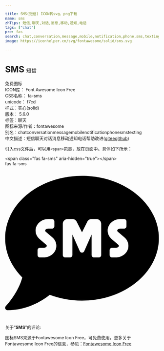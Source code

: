 ```yaml
---

title: SMS(短信) ICON转svg、png下载
name: sms
zhTips: 短信,聊天,对话,消息,移动,通知,电话
tags: ["chat"]
pre: fas
search: chat,conversation,message,mobile,notification,phone,sms,texting
image: https://iconhelper.cn/svg/fontawesome/solid/sms.svg

---
```


# SMS  <small style="font-size: 60%;font-weight: 100">短信</small>


<div class="detail-page">
<p>
<span><span class="badge-success badge">免费图标</span> </span>
<br/>
<span>
ICON库：
<span class="badge-secondary badge">Font Awesome Icon Free</span> 
</span>
<br/>
<span>
CSS名称：
<span class="badge-secondary badge">fa-sms</span> 
</span>
<br/>
<span>
unicode：
<span class="badge-secondary badge">f7cd</span> 
<copy-btn content='f7cd' btn-title=""></copy-btn>
<copy-btn :content='String.fromCodePoint(parseInt("f7cd", 16))' btn-title="复制U"></copy-btn>
</span><br/><span>样式：<span class="badge-light badge">实心(solid)</span></span>
<br/>
<span>
版本：
<span class="badge-secondary badge">5.6.0</span> 
</span><br/><span>标签：<span class="badge-light badge"><router-link to="/tags/chat.html">聊天</router-link></span></span>
<br/>
<span>图标来源/作者：<span class="badge-light badge">fontawesome</span></span> 
<br/>
<span>别名：<span class="badge-light badge">chat</span><span class="badge-light badge">conversation</span><span class="badge-light badge">message</span><span class="badge-light badge">mobile</span><span class="badge-light badge">notification</span><span class="badge-light badge">phone</span><span class="badge-light badge">sms</span><span class="badge-light badge">texting</span></span><br/><span class="zh-detail">中文描述：<span class="badge-primary badge">短信</span><span class="badge-primary badge">聊天</span><span class="badge-primary badge">对话</span><span class="badge-primary badge">消息</span><span class="badge-primary badge">移动</span><span class="badge-primary badge">通知</span><span class="badge-primary badge">电话</span><span class="help-link"><span>帮助改进</span>(<a href="https://gitee.com/liuwave/icon-helper/edit/master/json/fontawesome/solid/sms.json" target="_blank" rel="noopener noreferrer">gitee</a><a href="https://github.com/liuwave/icon-helper/edit/master/json/fontawesome/solid/sms.json" target="_blank" rel="noopener noreferrer">github</a></span>)</span><br/>
</p>
</div>
<div class="alert alert-dark">
  <i class="fas fa-sms fa-xs"></i>
  <i class="fas fa-sms fa-sm"></i>
  <i class="fas fa-sms fa-lg"></i>
  <i class="fas fa-sms fa-2x"></i>
  <i class="fas fa-sms fa-3x"></i>
  <i class="fas fa-sms fa-5x"></i>
  <i class="fas fa-sms fa-7x"></i>
</div>
<div>
  <p>引入css文件后，可以用<code>&lt;span&gt;</code>包裹，放在页面中。具体如下所示：    
  </p>
  <div class="alert alert-primary" style="font-size: 14px">
    &lt;span class="fas fa-sms" aria-hidden="true"&gt;&lt;/span&gt;
    <copy-btn content='<span class="fas fa-sms" aria-hidden="true"></span>'></copy-btn>
  </div>
  <div class="alert alert-secondary">
    <i class="fas fa-sms"
    style="font-size: 24px"
    aria-hidden="true"></i> fas fa-sms
    <copy-btn content="fas fa-sms" btn-title="复制图标名称"></copy-btn>
  </div>
</div>
<div id="svg" class="svg-wrap">
<svg xmlns="http://www.w3.org/2000/svg" viewBox="0 0 512 512"><path d="M256 32C114.6 32 0 125.1 0 240c0 49.6 21.4 95 57 130.7C44.5 421.1 2.7 466 2.2 466.5c-2.2 2.3-2.8 5.7-1.5 8.7 1.3 3 4.1 4.8 7.3 4.8 66.3 0 116-31.8 140.6-51.4 32.7 12.3 69 19.4 107.4 19.4 141.4 0 256-93.1 256-208S397.4 32 256 32zM128.2 304H116c-4.4 0-8-3.6-8-8v-16c0-4.4 3.6-8 8-8h12.3c6 0 10.4-3.5 10.4-6.6 0-1.3-.8-2.7-2.1-3.8l-21.9-18.8c-8.5-7.2-13.3-17.5-13.3-28.1 0-21.3 19-38.6 42.4-38.6H156c4.4 0 8 3.6 8 8v16c0 4.4-3.6 8-8 8h-12.3c-6 0-10.4 3.5-10.4 6.6 0 1.3.8 2.7 2.1 3.8l21.9 18.8c8.5 7.2 13.3 17.5 13.3 28.1.1 21.3-19 38.6-42.4 38.6zm191.8-8c0 4.4-3.6 8-8 8h-16c-4.4 0-8-3.6-8-8v-68.2l-24.8 55.8c-2.9 5.9-11.4 5.9-14.3 0L224 227.8V296c0 4.4-3.6 8-8 8h-16c-4.4 0-8-3.6-8-8V192c0-8.8 7.2-16 16-16h16c6.1 0 11.6 3.4 14.3 8.8l17.7 35.4 17.7-35.4c2.7-5.4 8.3-8.8 14.3-8.8h16c8.8 0 16 7.2 16 16v104zm48.3 8H356c-4.4 0-8-3.6-8-8v-16c0-4.4 3.6-8 8-8h12.3c6 0 10.4-3.5 10.4-6.6 0-1.3-.8-2.7-2.1-3.8l-21.9-18.8c-8.5-7.2-13.3-17.5-13.3-28.1 0-21.3 19-38.6 42.4-38.6H396c4.4 0 8 3.6 8 8v16c0 4.4-3.6 8-8 8h-12.3c-6 0-10.4 3.5-10.4 6.6 0 1.3.8 2.7 2.1 3.8l21.9 18.8c8.5 7.2 13.3 17.5 13.3 28.1.1 21.3-18.9 38.6-42.3 38.6z"/></svg>
</div>
<detail full-name='fa-sms'></detail>
<div class="icon-detail__container">
<p>关于“<b>SMS</b>”的评论:</p>
</div>
<Vssue title="关于“SMS”的评论" />    
<div><p>图标SMS来源于Fontawesome Icon Free，可免费使用，更多关于  Fontawesome Icon Free的信息，参见：<a target="_blank" href="https://iconhelper.cn/fontawesome.html">Fontawesome Icon Free</a>
</p></div>
